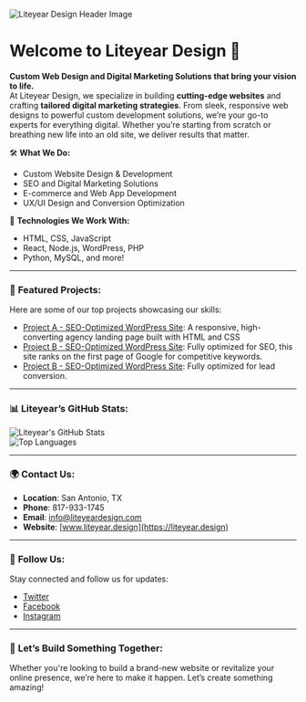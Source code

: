 ![Liteyear Design Header Image](https://www.liteyear.design/wp-content/uploads/2023/12/Liteyear.png)

# Welcome to Liteyear Design 🚀

**Custom Web Design and Digital Marketing Solutions that bring your vision to life.**  
At Liteyear Design, we specialize in building **cutting-edge websites** and crafting **tailored digital marketing strategies**. From sleek, responsive web designs to powerful custom development solutions, we’re your go-to experts for everything digital. Whether you’re starting from scratch or breathing new life into an old site, we deliver results that matter.

🛠 **What We Do:**
- Custom Website Design & Development
- SEO and Digital Marketing Solutions
- E-commerce and Web App Development
- UX/UI Design and Conversion Optimization

🌟 **Technologies We Work With:**
- HTML, CSS, JavaScript
- React, Node.js, WordPress, PHP
- Python, MySQL, and more!

---

### 🔧 **Featured Projects:**
Here are some of our top projects showcasing our skills:

- [Project A - SEO-Optimized WordPress Site](https://codeprohq.com): A responsive, high-converting agency landing page built with HTML and CSS
- [Project B - SEO-Optimized WordPress Site](https://digitalminds.design): Fully optimized for SEO, this site ranks on the first page of Google for competitive keywords.
- [Project B - SEO-Optimized WordPress Site](https://webgeniushq.com): Fully optimized for lead conversion.


---

### 📊 **Liteyear’s GitHub Stats:**

![Liteyear's GitHub Stats](https://github-readme-stats.vercel.app/api?username=liteyear&show_icons=true&theme=radical)  
![Top Languages](https://github-readme-stats.vercel.app/api/top-langs/?username=liteyear&layout=compact)

---

### 🌍 **Contact Us:**
- **Location**: San Antonio, TX  
- **Phone**: 817-933-1745  
- **Email**: [info@liteyeardesign.com](mailto:info@liteyeardesign.com)  
- **Website**: [www.liteyear.design](https://liteyear.design)

---

### 📱 **Follow Us:**
Stay connected and follow us for updates:
- [Twitter](https://twitter.com/LiteyearDesign)  
- [Facebook](https://www.facebook.com/liteyeardesign)  
- [Instagram](https://www.instagram.com/liteyear_design/)

---

### 🚀 **Let’s Build Something Together:**
Whether you're looking to build a brand-new website or revitalize your online presence, we’re here to make it happen. Let’s create something amazing!

